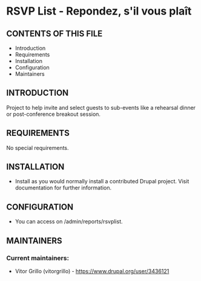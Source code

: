 # RSVP List - Repondez, s'il vous plaît

## CONTENTS OF THIS FILE


 * Introduction
 * Requirements
 * Installation
 * Configuration
 * Maintainers


## INTRODUCTION

Project to help invite and select guests to sub-events like a rehearsal dinner or post-conference breakout session.

## REQUIREMENTS

No special requirements.


## INSTALLATION

* Install as you would normally install a contributed Drupal project. Visit
  documentation for further information.


## CONFIGURATION

* You can access on /admin/reports/rsvplist.


## MAINTAINERS

### Current maintainers:
 * Vitor Grillo (vitorgrillo) - https://www.drupal.org/user/3436121

